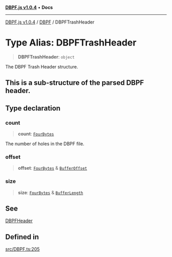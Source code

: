 [**DBPF.js v1.0.4**](../../README.md) • **Docs**

***

[DBPF.js v1.0.4](../../README.md) / [DBPF](../README.md) / DBPFTrashHeader

# Type Alias: DBPFTrashHeader

> **DBPFTrashHeader**: `object`

The DBPF Trash Header structure.

This is a sub-structure of the parsed DBPF header.
-

## Type declaration

### count

> **count**: [`FourBytes`](../../BufferStore/type-aliases/FourBytes.md)

The number of holes in the DBPF file.

### offset

> **offset**: [`FourBytes`](../../BufferStore/type-aliases/FourBytes.md) & [`BufferOffset`](../../polyfill.Buffer/type-aliases/BufferOffset.md)

### size

> **size**: [`FourBytes`](../../BufferStore/type-aliases/FourBytes.md) & [`BufferLength`](../../polyfill.Buffer/type-aliases/BufferLength.md)

## See

[DBPFHeader](DBPFHeader.md)

## Defined in

[src/DBPF.ts:205](https://github.com/anonhostpi/DBPF.js/blob/96bf3262c3e4b9863c3bc71ebc15b70d5c50d6d9/src/DBPF.ts#L205)
